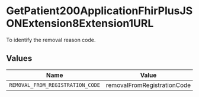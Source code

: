 # GetPatient200ApplicationFhirPlusJSONExtension8Extension1URL

To identify the removal reason code.


## Values

| Name                             | Value                            |
| -------------------------------- | -------------------------------- |
| `REMOVAL_FROM_REGISTRATION_CODE` | removalFromRegistrationCode      |